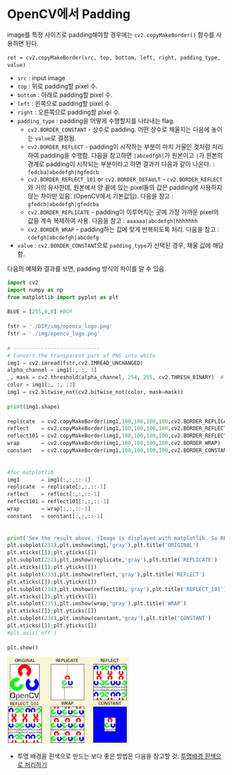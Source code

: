 # OpenCV에서 Padding

image를 특정 사이즈로 padding해야할 경우에는 `cv2.copyMakeBorder()` 함수를 사용하면 된다.

`ret = cv2.copyMakeBorder(src, top, bottom, left, right, padding_type, value)`

* `src` : input image
* `top` : 위로 padding할 pixel 수.
* `bottom` : 아래로 padding할 pixel 수.
* `left` : 왼쪽으로 padding할 pixel 수.
* `right` : 오른쪽으로 padding할 pixel 수.
* `padding_type` : padding을 어떻게 수행할지를 나타내는 flag.
    * `cv2.BORDER_CONSTANT` - 상수로 padding. 어떤 상수로 채울지는 다음에 놓이는 `value`로 결정됨.
    * `cv2.BORDER_REFLECT` - padding이 시작하는 부분이 마치 거울인 것처럼 처리하여 padding을 수행함. 다음을 참고하면 `|abcedfgh|`가 원본이고 `|`가 원본의 경계로 padding이 시작되는 부분이라고 하면 결과가 다음과 같이 나온다. : `fedcba|abcdefgh|hgfedcb`
    * `cv2.BORDER_REFLECT_101` or `cv2.BORDER_DEFAULT` - `cv2.BORDER_REFLECT`와 거의 유사한데, 원본에서 양 끝에 있는 pixel들의 값은 padding에 사용하지 않는 차이만 있음. (OpenCV에서 기본값임). 다음을 참고 : `gfedcb|abcdefgh|gfedcba`
    * `cv2.BORDER_REPLICATE` - padding이 이루어지는 곳에 가장 가까운 pixel의 값을 계속 복제하여 사용. 다음을 참고 : `aaaaaa|abcdefgh|hhhhhhh`
    * `cv2.BORDER_WRAP` - padding하는 값에 맞게 반복되도록 처리. 다음을 참고 : `cdefgh|abcdefgh|abcdefg`
* `value` : `cv2.BORDER_CONSTANT`으로 `padding_type`가 선택된 경우, 채울 값에 해당함.

다음의 예제와 결과를 보면, padding 방식의 차이를 알 수 있음.

```Python
import cv2
import numpy as np
from matplotlib import pyplot as plt

BLUE = [255,0,0] #BGR

fstr = './DIP/img/opencv_logo.png'
fstr = './img/opencv_logo.png'

# ----------------------------
# Convert the transparent part of PNG into white
img1 = cv2.imread(fstr,cv2.IMREAD_UNCHANGED)
alpha_channel = img1[:, :, 3]
_, mask = cv2.threshold(alpha_channel, 254, 255, cv2.THRESH_BINARY)  # binary mask
color = img1[:, :, :3]
img1 = cv2.bitwise_not(cv2.bitwise_not(color, mask=mask))

print(img1.shape)

replicate  = cv2.copyMakeBorder(img1,100,100,100,100,cv2.BORDER_REPLICATE)
reflect    = cv2.copyMakeBorder(img1,100,100,100,100,cv2.BORDER_REFLECT)
reflect101 = cv2.copyMakeBorder(img1,100,100,100,100,cv2.BORDER_REFLECT_101)
wrap       = cv2.copyMakeBorder(img1,100,100,100,100,cv2.BORDER_WRAP)
constant   = cv2.copyMakeBorder(img1,100,100,100,100,cv2.BORDER_CONSTANT,value=BLUE)


#for matplotlib
img1       = img1[:,:,::-1]    
replicate  = replicate[:,:,::-1]
reflect    = reflect[:,:,::-1]
reflect101 = reflect101[:,:,::-1]
wrap       = wrap[:,:,::-1]
constant   = constant[:,:,::-1]


print('See the result above. (Image is displayed with matplotlib. So RED and BLUE planes will be interchanged):')
plt.subplot(231),plt.imshow(img1,'gray'),plt.title('ORIGINAL')
plt.xticks([]);plt.yticks([])
plt.subplot(232),plt.imshow(replicate,'gray'),plt.title('REPLICATE')
plt.xticks([]);plt.yticks([])
plt.subplot(233),plt.imshow(reflect,'gray'),plt.title('REFLECT')
plt.xticks([]);plt.yticks([])
plt.subplot(234),plt.imshow(reflect101,'gray'),plt.title('REFLECT_101')
plt.xticks([]);plt.yticks([])
plt.subplot(235),plt.imshow(wrap,'gray'),plt.title('WRAP')
plt.xticks([]);plt.yticks([])
plt.subplot(236),plt.imshow(constant,'gray'),plt.title('CONSTANT')
plt.xticks([]);plt.yticks([])
#plt.axis('off')

plt.show()
```

![](../../img/ch01/copyMakeBorder.png)

* 투명 배경을 흰색으로 만드는 보다 좋은 방법은 다음을 참고할 것: [투명배경 흰색으로 처리하기](https://dsaint31.tistory.com/806)

